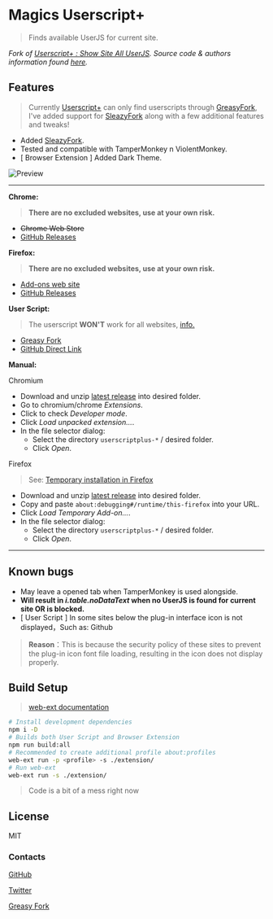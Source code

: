 # Magics Userscript+

> Finds available UserJS for current site.

*Fork of [Userscript+ : Show Site All UserJS](https://greasyfork.org/scripts/24508-userscript-show-site-all-userjs). Source code & authors information found [here](https://github.com/jae-jae/Userscript-Plus#userscript).*

## Features

> Currently [Userscript+](https://github.com/jae-jae/Userscript-Plus#userscript) can only find userscripts through [GreasyFork](https://greasyfork.org), I've added support for [SleazyFork](https://sleazyfork.org) along with a few additional features and tweaks!

* Added [SleazyFork](https://sleazyfork.org).
* Tested and compatible with TamperMonkey n ViolentMonkey.
* [ Browser Extension ] Added Dark Theme.

![Preview](https://raw.githubusercontent.com/magicoflolis/Userscript-Plus/master/resources/preview.png)

***

**Chrome:**

> **There are no excluded websites, use at your own risk.**

* ~~Chrome Web Store~~
* [GitHub Releases](https://github.com/magicoflolis/Userscript-Plus/releases)

**Firefox:**

> **There are no excluded websites, use at your own risk.**

* [Add-ons web site](https://addons.mozilla.org/firefox/addon/userscript-plus)
* [GitHub Releases](https://github.com/magicoflolis/Userscript-Plus/releases)

**User Script:**

> The userscript **WON'T** work for all websites, [info.](#known-bugs)

* [Greasy Fork](https://greasyfork.org/scripts/421603)
* [GitHub Direct Link](https://github.com/magicoflolis/Userscript-Plus/raw/master/dist/magic-userjs.user.js)

**Manual:**

Chromium

* Download and unzip [latest release](https://github.com/magicoflolis/Userscript-Plus/releases) into desired folder.
* Go to chromium/chrome *Extensions*.
* Click to check *Developer mode*.
* Click *Load unpacked extension...*.
* In the file selector dialog:
  * Select the directory `userscriptplus-*` / desired folder.
  * Click *Open*.

Firefox

> See: [Temporary installation in Firefox](https://extensionworkshop.com/documentation/develop/temporary-installation-in-firefox)

* Download and unzip [latest release](https://github.com/magicoflolis/Userscript-Plus/releases) into desired folder.
* Copy and paste `about:debugging#/runtime/this-firefox` into your URL.
* Click *Load Temporary Add-on…*.
* In the file selector dialog:
  * Select the directory `userscriptplus-*` / desired folder.
  * Click *Open*.

***

## Known bugs

* May leave a opened tab when TamperMonkey is used alongside.
* **Will result in *i.table.noDataText* when no UserJS is found for current site OR is blocked.**
* [ User Script ] In some sites below the plug-in interface icon is not displayed，Such as: Github

> **Reason**：This is because the security policy of these sites to prevent the plug-in icon font file loading, resulting in the icon does not display properly.

## Build Setup

> [web-ext documentation](https://extensionworkshop.com/documentation/develop/getting-started-with-web-ext/)

```bash
# Install development dependencies
npm i -D
# Builds both User Script and Browser Extension
npm run build:all
# Recommended to create additional profile about:profiles
web-ext run -p <profile> -s ./extension/
# Run web-ext
web-ext run -s ./extension/
```

> Code is a bit of a mess right now

## License

MIT

### Contacts

[GitHub](https://github.com/magicoflolis)

[Twitter](https://twitter.com/for_lollipops)

[Greasy Fork](https://greasyfork.org/users/166061)
